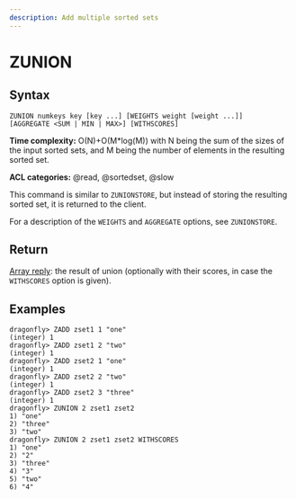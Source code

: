 ```yaml
---
description: Add multiple sorted sets
---
```


# ZUNION

## Syntax

    ZUNION numkeys key [key ...] [WEIGHTS weight [weight ...]] [AGGREGATE <SUM | MIN | MAX>] [WITHSCORES]

**Time complexity:** O(N)+O(M*log(M)) with N being the sum of the sizes of the input sorted sets, and M being the number of elements in the resulting sorted set.

**ACL categories:** @read, @sortedset, @slow

This command is similar to `ZUNIONSTORE`, but instead of storing the resulting
sorted set, it is returned to the client.

For a description of the `WEIGHTS` and `AGGREGATE` options, see `ZUNIONSTORE`.

## Return

[Array reply](https://redis.io/docs/reference/protocol-spec#resp-arrays): the result of union (optionally with their scores, in case 
the `WITHSCORES` option is given).

## Examples

```shell
dragonfly> ZADD zset1 1 "one"
(integer) 1
dragonfly> ZADD zset1 2 "two"
(integer) 1
dragonfly> ZADD zset2 1 "one"
(integer) 1
dragonfly> ZADD zset2 2 "two"
(integer) 1
dragonfly> ZADD zset2 3 "three"
(integer) 1
dragonfly> ZUNION 2 zset1 zset2
1) "one"
2) "three"
3) "two"
dragonfly> ZUNION 2 zset1 zset2 WITHSCORES
1) "one"
2) "2"
3) "three"
4) "3"
5) "two"
6) "4"
```
